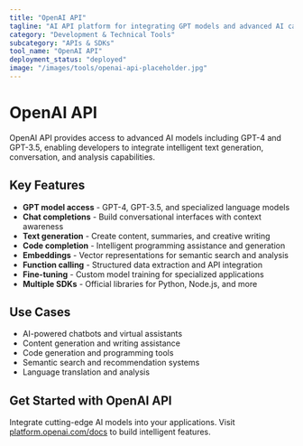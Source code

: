 ```yaml
---
title: "OpenAI API"
tagline: "AI API platform for integrating GPT models and advanced AI capabilities"
category: "Development & Technical Tools"
subcategory: "APIs & SDKs"
tool_name: "OpenAI API"
deployment_status: "deployed"
image: "/images/tools/openai-api-placeholder.jpg"
---
```


# OpenAI API

OpenAI API provides access to advanced AI models including GPT-4 and GPT-3.5, enabling developers to integrate intelligent text generation, conversation, and analysis capabilities.

## Key Features

- **GPT model access** - GPT-4, GPT-3.5, and specialized language models
- **Chat completions** - Build conversational interfaces with context awareness
- **Text generation** - Create content, summaries, and creative writing
- **Code completion** - Intelligent programming assistance and generation
- **Embeddings** - Vector representations for semantic search and analysis
- **Function calling** - Structured data extraction and API integration
- **Fine-tuning** - Custom model training for specialized applications
- **Multiple SDKs** - Official libraries for Python, Node.js, and more

## Use Cases

- AI-powered chatbots and virtual assistants
- Content generation and writing assistance
- Code generation and programming tools
- Semantic search and recommendation systems
- Language translation and analysis

## Get Started with OpenAI API

Integrate cutting-edge AI models into your applications. Visit [platform.openai.com/docs](https://platform.openai.com/docs) to build intelligent features.